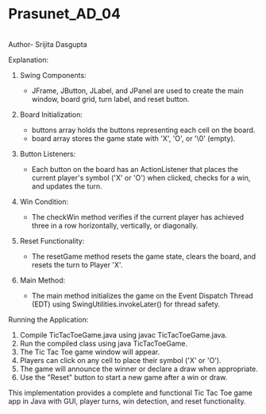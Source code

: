 # Prasunet_AD_04
 <br>
 Author- Srijita Dasgupta

 Explanation:

1. Swing Components:
   - JFrame, JButton, JLabel, and JPanel are used to create the main window, board grid, turn label, and reset button.

2. Board Initialization:
   - buttons array holds the buttons representing each cell on the board.
   - board array stores the game state with 'X', 'O', or '\0' (empty).

3. Button Listeners:
   - Each button on the board has an ActionListener that places the current player's symbol ('X' or 'O') when clicked, checks for a win, and updates the turn.

4. Win Condition:
   - The checkWin method verifies if the current player has achieved three in a row horizontally, vertically, or diagonally.

5. Reset Functionality:
   - The resetGame method resets the game state, clears the board, and resets the turn to Player 'X'.

6. Main Method:
   - The main method initializes the game on the Event Dispatch Thread (EDT) using SwingUtilities.invokeLater() for thread safety.

Running the Application:

1. Compile TicTacToeGame.java using javac TicTacToeGame.java.
2. Run the compiled class using java TicTacToeGame.
3. The Tic Tac Toe game window will appear.
4. Players can click on any cell to place their symbol ('X' or 'O').
5. The game will announce the winner or declare a draw when appropriate.
6. Use the "Reset" button to start a new game after a win or draw.

This implementation provides a complete and functional Tic Tac Toe game app in Java with GUI, player turns, win detection, and reset functionality.
